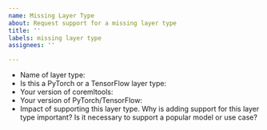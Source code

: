 ```yaml
---
name: Missing Layer Type
about: Request support for a missing layer type
title: ''
labels: missing layer type
assignees: ''

---
```


- Name of layer type:
- Is this a PyTorch or a TensorFlow layer type:
- Your version of coremltools:
- Your version of PyTorch/TensorFlow:
- Impact of supporting this layer type. Why is adding support for this layer type important? Is it necessary to support a popular model or use case?
